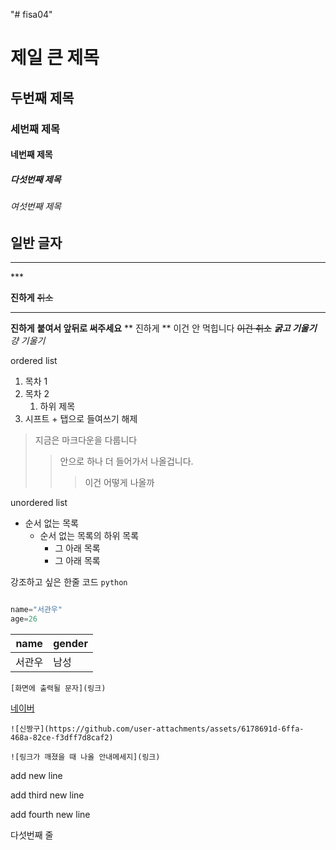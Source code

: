 "# fisa04" 
# 제일 큰 제목
## 두번째 제목
### 세번째 제목
#### 네번째 제목
##### 다섯번째 제목
###### 여섯번째 제목
일반 글자
---
<hr>
***

**진하게**
~~취소~~
***

__진하게__
**붙여서 앞뒤로 써주세요**
** 진하게 ** 이건 안 먹힙니다
~~이건 취소~~
***굵고 기울기***
*걍 기울기*


ordered list


1. 목차 1
2. 목차 2
     1. 하위 제목
3. 시프트 + 탭으로 들여쓰기 해제


> 지금은 마크다운을 다룹니다
>> 안으로 하나 더 들어가서 나올겁니다.
>>> 이건 어떻게 나올까


unordered list

- 순서 없는 목록
  - 순서 없는 목록의 하위 목록
    - 그 아래 목록
    - 그 아래 목록

강조하고 싶은 한줄 코드 `python`

```python

name="서관우"
age=26
```

|  name  |  gender|
|--------|--------|
|서관우  | 남성   |


```[화면에 출력될 문자](링크)```

[네이버](https://naver.com)

```![신짱구](https://github.com/user-attachments/assets/6178691d-6ffa-468a-82ce-f3dff7d8caf2)```

```![링크가 깨졌을 때 나올 안내메세지](링크)```





add new line

add third new line

add fourth new line

다섯번째 줄
